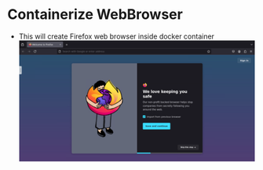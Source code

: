 # Containerize WebBrowser
* This will create Firefox web browser inside docker container
![alt text](image.png)